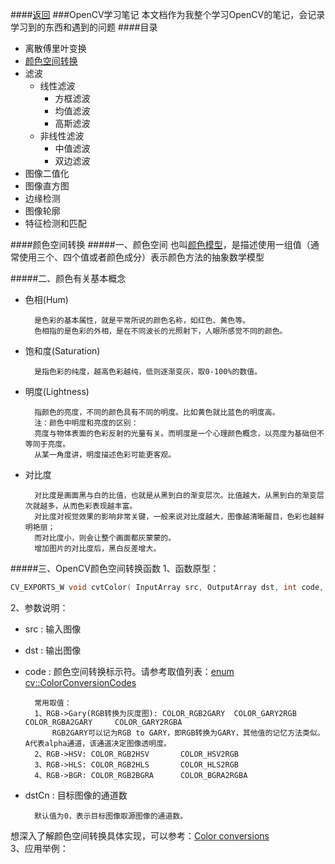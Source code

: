 ####[返回](../README.md/#目录)
###OpenCV学习笔记
本文档作为我整个学习OpenCV的笔记，会记录学习到的东西和遇到的问题
####目录
* 离散傅里叶变换
* [颜色空间转换](./leaning.md/#颜色空间转换)
* 滤波
  * 线性滤波
    * 方框滤波
    * 均值滤波
    * 高斯滤波
  * 非线性滤波
    * 中值滤波
    * 双边滤波
* 图像二值化
* 图像直方图
* 边缘检测
* 图像轮廓
* 特征检测和匹配

####颜色空间转换
#####一、颜色空间
也叫[颜色模型](http://baike.baidu.com/link?url=OPAa5xlTEK1f_zui9WWGJuk_AKQ3gtKb6H1bR2hwdd6oOO-ZNqcX5ZL5hCm_tkSAQOmVWWvVoN-6aNrAiPOQnq)，是描述使用一组值（通常使用三个、四个值或者颜色成分）表示颜色方法的抽象数学模型

#####二、颜色有关基本概念
* 色相(Hum)

		是色彩的基本属性，就是平常所说的颜色名称，如红色、黄色等。
		色相指的是色彩的外相，是在不同波长的光照射下，人眼所感觉不同的颜色。

* 饱和度(Saturation)

		是指色彩的纯度，越高色彩越纯，低则逐渐变灰，取0-100%的数值。

* 明度(Lightness)

		指颜色的亮度，不同的颜色具有不同的明度。比如黄色就比蓝色的明度高。
		注：颜色中明度和亮度的区别：
		亮度与物体表面的色彩反射的光量有关。而明度是一个心理颜色概念，以亮度为基础但不等同于亮度。
		从某一角度讲，明度描述色彩可能更客观。

* 对比度

		对比度是画面黑与白的比值，也就是从黑到白的渐变层次。比值越大，从黑到白的渐变层次就越多，从而色彩表现越丰富。
		对比度对视觉效果的影响非常关键，一般来说对比度越大，图像越清晰醒目，色彩也越鲜明艳丽；
		而对比度小，则会让整个画面都灰蒙蒙的。
		增加图片的对比度后，黑白反差增大。

#####三、OpenCV颜色空间转换函数
1、函数原型：<br>
```cpp
CV_EXPORTS_W void cvtColor( InputArray src, OutputArray dst, int code, int dstCn = 0 );
```
2、参数说明：<br>
* src	:	输入图像
* dst	:	输出图像
* code	:	颜色空间转换标示符。请参考取值列表：[enum cv::ColorConversionCodes](http://docs.opencv.org/3.0.0/d7/d1b/group__imgproc__misc.html#ga4e0972be5de079fed4e3a10e24ef5ef0)

		常用取值：
		1、RGB->Gary(RGB转换为灰度图):	COLOR_RGB2GARY	COLOR_GARY2RGB	COLOR_RGBA2GARY		COLOR_GARY2RGBA
			RGB2GARY可以记为RGB to GARY，即RGB转换为GARY，其他值的记忆方法类似。A代表alpha通道，该通道决定图像透明度。
		2、RGB->HSV:	COLOR_RGB2HSV		COLOR_HSV2RGB
		3、RGB->HLS:	COLOR_RGB2HLS		COLOR_HLS2RGB
		4、RGB->BGR:	COLOR_RGB2BGRA		COLOR_BGRA2RGBA

* dstCn	:	目标图像的通道数

		默认值为0，表示目标图像取源图像的通道数。
想深入了解颜色空间转换具体实现，可以参考：[Color conversions](http://docs.opencv.org/3.0.0/de/d25/imgproc_color_conversions.html)<br> 
3、应用举例：<br>
